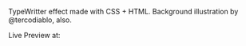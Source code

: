 TypeWritter effect made with CSS + HTML.
Background illustration by @tercodiablo, also.

Live Preview at: 
